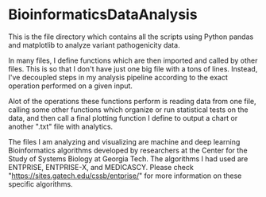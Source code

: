 # BioinformaticsDataAnalysis
This is the file directory which contains all the scripts using Python pandas and matplotlib to analyze variant pathogenicity data. 

In many files, I define functions which are then imported and called by other files. This is so that I don't have just one big file with a tons of lines. Instead, I've decoupled steps in my analysis pipeline according to the exact operation performed on a given input. 

Alot of the operations these functions perform is reading data from one file, calling some other functions which organize or run statistical tests on the data, and then call a final plotting function I define to output a chart or another ".txt" file with analytics. 

The files I am analyzing and visualizing are machine and deep learning Bioinformatics algorithms developed by researchers at the Center for the Study of Systems Biology at Georgia Tech. The algorithms I had used are ENTPRISE, ENTPRISE-X, and MEDICASCY. Please check "https://sites.gatech.edu/cssb/entprise/" for more information on these specific algorithms. 

